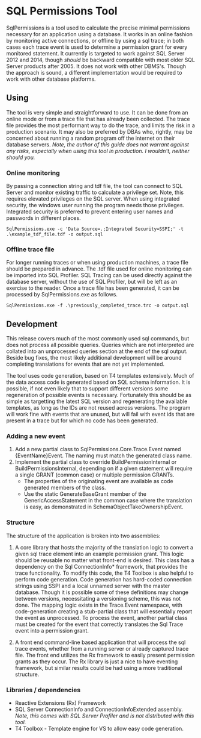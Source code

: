 # SQL Permissions Tool

SqlPermissions is a tool used to calculate the precise minimal permissions necessary for an application using a database. It works in an online fashion by monitoring active connections, or offline by using a sql trace; in both cases each trace event is used to determine a permission grant for every monitored statement. It currently is targeted to work against SQL Server 2012 and 2014, though _should_ be backward compatible with most older SQL Server products after 2005. It does not work with other DBMS's. Though the approach is sound, a different implementation would be required to work with other database platforms.

## Using

The tool is very simple and straightforward to use. It can be done from an online mode or from a trace file that has already been collected. The trace file provides the most performant way to do the trace, and limits the risk in a production scenario. It may also be preferred by DBAs who, rightly, may be concerned about running a random program off the internet on their database servers. _Note, the author of this guide does not warrant against any risks, especially when using this tool in production. I wouldn't, neither should you._ 

### Online monitoring

By passing a connection string and tdf file, the tool can connect to SQL Server and monitor existing traffic to calculate a privilege set. Note, this requires elevated privileges on the SQL server. When using integrated security, the windows user running the program needs those privileges. Integrated security is preferred to prevent entering user names and passwords in different places.

```
SqlPermissions.exe -c 'Data Source=.;Integrated Security=SSPI;' -t .\example_tdf_file.tdf -o output.sql
```

### Offline trace file

For longer running traces or when using production machines, a trace file should be prepared in advance. The .tdf file used for online monitoring can be imported into SQL Profiler. SQL Tracing can be used directly against the database server, without the use of SQL Profiler, but will be left as an exercise to the reader. Once a trace file has been generated, it can be processed by SqlPermissions.exe as follows.

```
SqlPermissions.exe -f .\previously_completed_trace.trc -o output.sql
```

## Development

This release covers much of the most commonly used sql commands, but does not process all possible queries. Queries which are not interpreted are collated into an unprocessed queries section at the end of the sql output. Beside bug fixes, the most likely additional development will be around completing translations for events that are not yet implemented.

The tool uses code generation, based on T4 templates extensively. Much of the data access code is generated based on SQL schema information. It is possible, if not even likely that to support different versions some regeneration of possible events is necessary. Fortunately this should be as simple as targetting the latest SQL version and regenerating the available templates, as long as the IDs are not reused across versions. The program will work fine with events that are unused, but will fail with event ids that are present in a trace but for which no code has been generated.

### Adding a new event

1. Add a new partial class to SqlPermissions.Core.Trace.Event named {EventName}Event. The naming must match the generated class name.
2. Implement the partial class to override BuildPermissionInternal or BuildPermissionsInternal, depending on if a given statement will require a single GRANT (common case) or multiple permission GRANTs.
    - The properties of the originating event are available as code generated members of the class.
    - Use the static GenerateBaseGrant member of the GenericAccessStatement in the common case where the translation is easy, as demonstrated in SchemaObjectTakeOwnershipEvent.

### Structure

The structure of the application is broken into two assemblies:

1. A core library that hosts the majority of the translation logic to convert a given sql trace element into an example permission grant. This logic should be reusable no matter what front-end is desired. This class has a dependency on the Sql ConnectionInfo* framework, that provides the trace functionality. To modify this code, the T4 Toolbox is also helpful to perform code generation. Code generation has hard-coded connection strings using SSPI and a local unnamed server with the master database. Though it is possible some of these definitions may change between versions, necessitating a versioning scheme, this was not done. The mapping logic exists in the Trace.Event namespace, with code-generation creating a stub-partial class that will essentially report the event as unprocessed. To process the event, another partial class must be created for the event that correctly translates the Sql Trace event into a permission grant.

2. A front end command-line based application that will process the sql trace events, whether from a running server or already captured trace file. The front end utilizes the Rx framework to easily present permission grants as they occur. The Rx library is just a nice to have eventing framework, but similar results could be had using a more traditional structure. 

### Libraries / dependencies

- Reactive Extensions (Rx) Framework
- SQL Server ConnectionInfo and ConnectionInfoExtended assembly. _Note, this comes with SQL Server Profiler and is not distributed with this tool._
- T4 Toolbox - Template engine for VS to allow easy code generation.

